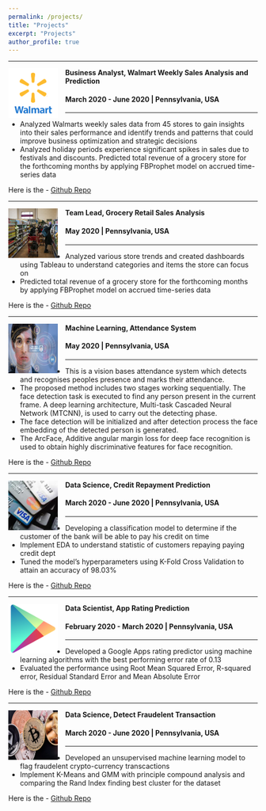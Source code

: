 ```yaml
---
permalink: /projects/
title: "Projects"
excerpt: "Projects"
author_profile: true
---
```


-----
<img align="left" height="100" width="100" src="../images/walmart.png" style="padding-right:15px">

**Business Analyst, Walmart Weekly Sales Analysis and Prediction**
#### March 2020 - June 2020 | Pennsylvania, USA

-----
*	Analyzed Walmarts weekly sales data from 45 stores to gain insights into their sales performance and identify trends and patterns that could improve business optimization and strategic decisions
*	Analyzed holiday periods experience significant spikes in sales due to festivals and discounts. Predicted total revenue of a grocery store for the forthcoming months by applying FBProphet model on accrued time-series data <br>

Here is the - [Github Repo](https://github.com/aayush1909/DGA-or-Benign)

-----
<img align="left" height="100" width="100" src="../images/grocery_store.jpg" style="padding-right:15px">

**Team Lead, Grocery Retail Sales Analysis**
#### May 2020 | Pennsylvania, USA

-----
*	Analyzed various store trends and created dashboards using Tableau to understand categories and items the store can focus on
*	Predicted total revenue of a grocery store for the forthcoming months by applying FBProphet model on accrued time-series data
  
Here is the - [Github Repo](https://github.com/aayush1909/Grocery-Retail-Sales-Analysis)

-----
<img align="left" height="100" width="100" src="../images/face.jpg" style="padding-right:15px">

**Machine Learning, Attendance System**
#### May 2020 | Pennsylvania, USA

-----
* This is a vision bases attendance system which detects and recognises peoples presence and marks their attendance. 
*	The proposed method includes two stages working sequentially. The face detection task is executed to find any person present in the current frame. A deep learning architecture, Multi-task Cascaded Neural Network (MTCNN), is used to carry out the detecting phase.
*	The face detection will be initialized and after detection process the face embedding of the detected person is generated. 
*	The ArcFace, Additive angular margin loss for deep face recognition is used to obtain highly discriminative features for face recognition.

Here is the - [Github Repo](https://github.com/aayush1909/Grocery-Retail-Sales-Analysis)

-----
<img align="left" height="100" width="100" src="../images/credit.jpg" style="padding-right:15px">

**Data Science, Credit Repayment Prediction**
#### March 2020 - June 2020 | Pennsylvania, USA

-----
*	Developing a classification model to determine if the customer of the bank will be able to pay his credit on time
*	Implement EDA to understand statistic of customers repaying paying credit dept
*	Tuned the model’s hyperparameters using K-Fold Cross Validation to attain an accuracy of 98.03% <br>

Here is the - [Github Repo](https://github.com/aayush1909/Business-Intelligence-Systems)

-----
<img align="left" height="100" width="100" src="../images/playstore.png" style="padding-right:15px">

**Data Scientist, App Rating Prediction**
#### February 2020 - March 2020 | Pennsylvania, USA

-----
*	Developed a Google Apps rating predictor using machine learning algorithms with the best performing error rate of 0.13
*	Evaluated the performance using Root Mean Squared Error, R-squared error, Residual Standard Error and Mean Absolute Error  <br>

Here is the - [Github Repo](https://github.com/aayush1909/Fresh-or-Rotten)

-----
<img align="left" height="100" width="100" src="../images/coin.png" style="padding-right:15px">

**Data Science, Detect Fraudelent Transaction**
#### March 2020 - June 2020 | Pennsylvania, USA

-----
*	Developed an unsupervised machine learning model to flag fraudelent crypto-currency transcactions 
*	Implement K-Means and GMM with principle compound analysis and comparing the Rand Index finding best cluster for the dataset <br>

Here is the - [Github Repo](https://github.com/aayush1909/Business-Intelligence-Systems)

